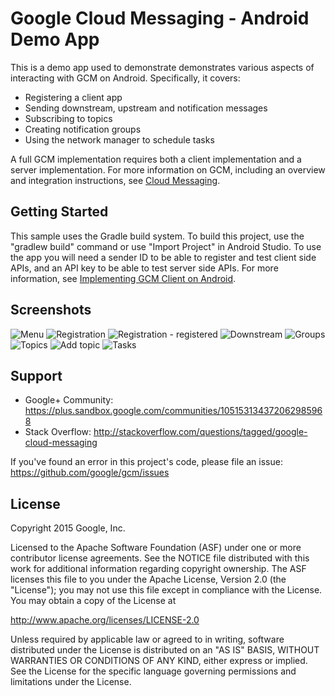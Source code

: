 Google Cloud Messaging - Android Demo App
==========================================

This is a demo app used to demonstrate demonstrates various aspects of
interacting with GCM on Android. Specifically, it covers:

* Registering a client app
* Sending downstream, upstream and notification messages
* Subscribing to topics
* Creating notification groups
* Using the network manager to schedule tasks

A full GCM implementation requires both a client implementation and a server
implementation. For more information on GCM, including an overview and
integration instructions, see
[Cloud Messaging](https://developers.google.com/cloud-messaging/).

## Getting Started

This sample uses the Gradle build system. To build this project, use the
"gradlew build" command or use "Import Project" in Android Studio. To use the
app you will need a sender ID to be able to register and test client side APIs,
and an API key to be able to test server side APIs. For more information, see
[Implementing GCM Client on Android](https://developers.google.com/cloud-messaging/android/client).

## Screenshots

![Menu](samples/android/gcm-demo/screenshots/menu.png "The app's menu")
![Registration](samples/android/gcm-demo/screenshots/registration1.png "Registration page - unregistered")
![Registration - registered](samples/android/gcm-demo/screenshots/registration2.png "Registration page - registered")
![Downstream](samples/android/gcm-demo/screenshots/downstream.png "Sending downstream messages")
![Groups](samples/android/gcm-demo/screenshots/groups.png "Groups page")
![Topics](samples/android/gcm-demo/screenshots/topics.png "Topics page")
![Add topic](samples/android/gcm-demo/screenshots/add_topic.png "Add a topic")
![Tasks](samples/android/gcm-demo/screenshots/tasks.png "Network manager tasks page")

## Support

- Google+ Community: https://plus.sandbox.google.com/communities/105153134372062985968
- Stack Overflow: http://stackoverflow.com/questions/tagged/google-cloud-messaging

If you've found an error in this project's code, please file an issue:
https://github.com/google/gcm/issues

## License

Copyright 2015 Google, Inc.

Licensed to the Apache Software Foundation (ASF) under one or more contributor
license agreements.  See the NOTICE file distributed with this work for
additional information regarding copyright ownership.  The ASF licenses this
file to you under the Apache License, Version 2.0 (the "License"); you may not
use this file except in compliance with the License.  You may obtain a copy of
the License at

  http://www.apache.org/licenses/LICENSE-2.0

Unless required by applicable law or agreed to in writing, software
distributed under the License is distributed on an "AS IS" BASIS, WITHOUT
WARRANTIES OR CONDITIONS OF ANY KIND, either express or implied.  See the
License for the specific language governing permissions and limitations under
the License.
